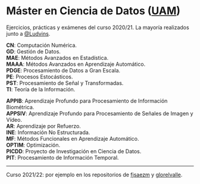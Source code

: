 # Máster en Ciencia de Datos ([UAM](https://www.uam.es/EPS/MasterCD/1446800691531.htm))

Ejercicios, prácticas y exámenes del curso 2020/21. La mayoría realizados junto a [@Ludvins](https://github.com/Ludvins).

**CN**: Computación Numérica.     
**GD**: Gestión de Datos.       
**MAE**: Métodos Avanzados en Estadística.        
**MAAA**: Métodos Avanzados en Aprendizaje Automático.       
**PDGE**: Procesamiento de Datos a Gran Escala.       
**PE**: Procesos Estocásticos.       
**PST**: Procesamiento de Señal y Transformadas.       
**TI**: Teoría de la Información.       

**APPIB**: Aprendizaje Profundo para Procesamiento de Información Biométrica.      
**APPSIV**: Aprendizaje Profundo para Procesamiento de Señales de Imagen y Vídeo.     
**AR**: Aprendizaje por Refuerzo.     
**INE**: Información No Estructurada.    
**MF**: Métodos Funcionales en Aprendizaje Automático.          
**OPTIM**: Optimización.     
**PICDD**: Proyecto de Investigación en Ciencia de Datos.    
**PIT**: Procesamiento de Información Temporal.   

-------

Curso 2021/22: por ejemplo en los repositorios de [fjsaezm](https://github.com/fjsaezm/mcd) y [glorelvalle](https://github.com/glorelvalle/mucd-mg).
